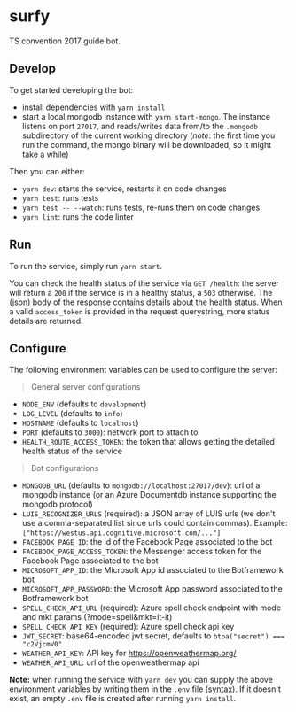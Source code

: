 # surfy

TS convention 2017 guide bot.

## Develop

To get started developing the bot:

- install dependencies with `yarn install`
- start a local mongodb instance with `yarn start-mongo`. The instance listens
  on port `27017`, and reads/writes data from/to the `.mongodb` subdirectory of
  the current working directory (_note_: the first time you run the command, the
  mongo binary will be downloaded, so it might take a while)

Then you can either:

- `yarn dev`: starts the service, restarts it on code changes
- `yarn test`: runs tests
- `yarn test -- --watch`: runs tests, re-runs them on code changes
- `yarn lint`: runs the code linter

## Run

To run the service, simply run `yarn start`.

You can check the health status of the service via `GET /health`: the server
will return a `200` if the service is in a healthy status, a `503` otherwise.
The (json) body of the response contains details about the health status. When a
valid `access_token` is provided in the request querystring, more status details
are returned.

## Configure

The following environment variables can be used to configure the server:

> General server configurations

* `NODE_ENV` (defaults to `development`)
* `LOG_LEVEL` (defaults to `info`)
* `HOSTNAME` (defaults to `localhost`)
* `PORT` (defaults to `3000`): network port to attach to
* `HEALTH_ROUTE_ACCESS_TOKEN`: the token that allows getting the detailed health
  status of the service

> Bot configurations

* `MONGODB_URL` (defaults to `mongodb://localhost:27017/dev`): url of a mongodb
  instance (or an Azure Documentdb instance supporting the mongodb protocol)
* `LUIS_RECOGNIZER_URLS` (required): a JSON array of LUIS urls (we don't use a
  comma-separated list since urls could contain commas). Example:
  `["https://westus.api.cognitive.microsoft.com/..."]`
* `FACEBOOK_PAGE_ID`: the id of the Facebook Page associated to the bot
* `FACEBOOK_PAGE_ACCESS_TOKEN`: the Messenger access token for the Facebook Page
  associated to the bot
* `MICROSOFT_APP_ID`: the Microsoft App id associated to the Botframework bot
* `MICROSOFT_APP_PASSWORD`: the Microsoft App password associated to the
  Botframework bot
* `SPELL_CHECK_API_URL` (required): Azure spell check endpoint with mode and mkt
  params (?mode=spell&mkt=it-it)
* `SPELL_CHECK_API_KEY` (required): Azure spell check api key
* `JWT_SECRET`: base64-encoded jwt secret, defaults to
  `btoa("secret") === "c2VjcmV0"`
* `WEATHER_API_KEY`: API key for https://openweathermap.org/
* `WEATHER_API_URL`: url of the openweathermap api

**Note:** when running the service with `yarn dev` you can supply the above
environment variables by writing them in the `.env` file
([syntax](https://github.com/motdotla/dotenv)). If it doesn't exist, an empty
`.env` file is created after running `yarn install`.

